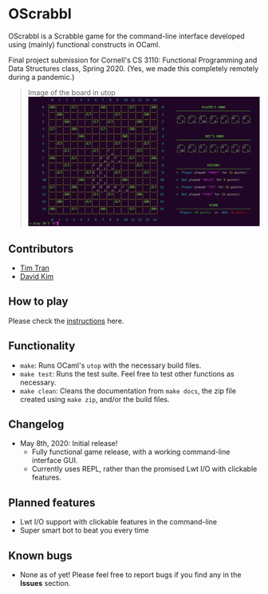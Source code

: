 # OScrabbl
OScrabbl is a Scrabble game for the command-line interface developed using (mainly) functional constructs in OCaml. 

Final project submission for Cornell's CS 3110: Functional Programming and Data Structures class, Spring 2020. (Yes, we made this completely remotely during a pandemic.)

> Image of the board in utop
![Image of the board in utop](images/example.png)

## Contributors
- [Tim Tran](https://github.com/tacascer) 
- [David Kim](https://github.com/TrueshotBarrage)

## How to play
Please check the [instructions](INSTALL.md) here.

## Functionality
- `make`: Runs OCaml's `utop` with the necessary build files.
- `make test`: Runs the test suite. Feel free to test other functions as necessary.
- `make clean`: Cleans the documentation from `make docs`, the zip file created using `make zip`, and/or the build files. 

## Changelog
- May 8th, 2020: Initial release!
  - Fully functional game release, with a working command-line interface GUI. 
  - Currently uses REPL, rather than the promised Lwt I/O with clickable features.

## Planned features
- Lwt I/O support with clickable features in the command-line
- Super smart bot to beat you every time

## Known bugs
- None as of yet! Please feel free to report bugs if you find any in the **Issues** section.

